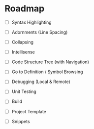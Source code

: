 # Roadmap

- [ ] Syntax Highlighting
- [ ] Adornments (Line Spacing)
- [ ] Collapsing
- [ ] Intellisense
- [ ] Code Structure Tree (with Navigation)
- [ ] Go to Definition / Symbol Browsing
- [ ] Debugging (Local & Remote)
- [ ] Unit Testing
- [ ] Build
- [ ] Project Template
- [ ] Snippets


